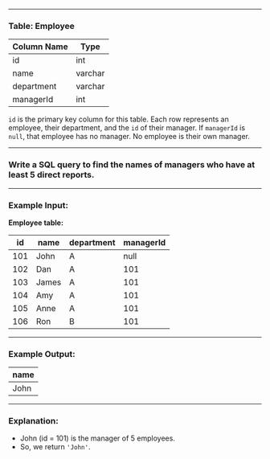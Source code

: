 
---

### **Table: Employee**

| Column Name | Type    |
| ----------- | ------- |
| id          | int     |
| name        | varchar |
| department  | varchar |
| managerId   | int     |

`id` is the primary key column for this table.
Each row represents an employee, their department, and the `id` of their manager.
If `managerId` is `null`, that employee has no manager.
No employee is their own manager.

---

### **Write a SQL query to find the names of managers who have at least 5 direct reports.**
---

### **Example Input:**

**Employee table:**

| id  | name  | department | managerId |
| --- | ----- | ---------- | --------- |
| 101 | John  | A          | null      |
| 102 | Dan   | A          | 101       |
| 103 | James | A          | 101       |
| 104 | Amy   | A          | 101       |
| 105 | Anne  | A          | 101       |
| 106 | Ron   | B          | 101       |

---

### **Example Output:**

| name |
| ---- |
| John |

---

### **Explanation:**

* John (id = 101) is the manager of 5 employees.
* So, we return `'John'`.
